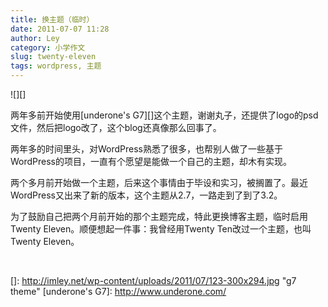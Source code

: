 ```yaml
---
title: 换主题（临时）
date: 2011-07-07 11:28
author: Ley
category: 小学作文
slug: twenty-eleven
tags: wordpress, 主题
---
```

![][]

两年多前开始使用[underone's
G7][]这个主题，谢谢丸子，还提供了logo的psd文件，然后把logo改了，这个blog还真像那么回事了。

两年多的时间里头，对WordPress熟悉了很多，也帮别人做了一些基于WordPress的项目，一直有个愿望是能做一个自己的主题，却木有实现。

两个多月前开始做一个主题，后来这个事情由于毕设和实习，被搁置了。最近WordPress又出来了新的版本，这个主题从2.7，一路走到了到了3.2。

为了鼓励自己把两个月前开始的那个主题完成，特此更换博客主题，临时启用Twenty
Eleven。顺便想起一件事：我曾经用Twenty Ten改过一个主题，也叫Twenty
Eleven。

 

  []: http://imley.net/wp-content/uploads/2011/07/123-300x294.jpg
    "g7 theme"
  [underone's G7]: http://www.underone.com/
